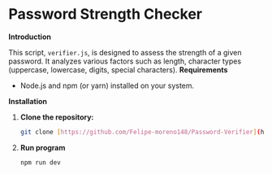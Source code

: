 # Password Strength Checker

**Introduction**

This script, `verifier.js`, is designed to assess the strength of a given password. It analyzes various factors such as length, character types (uppercase, lowercase, digits, special characters).
**Requirements**

* Node.js and npm (or yarn) installed on your system.

**Installation**

1. **Clone the repository:**
   ```bash
   git clone [https://github.com/Felipe-moreno148/Password-Verifier](https://github.com/your-username/Password-Verifier)
   
2. **Run program**
   ```bash
   npm run dev
   ```